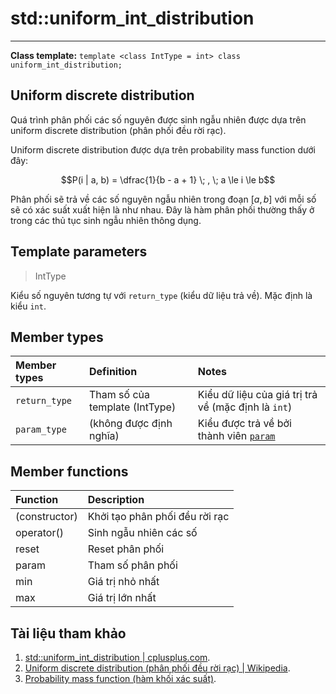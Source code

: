 
# std::uniform_int_distribution

---

**Class template:** `template <class IntType = int> class uniform_int_distribution;`

## Uniform discrete distribution

Quá trình phân phối các số nguyên được sinh ngẫu nhiên được dựa trên uniform discrete distribution (phân phối đều rời rạc).

Uniform discrete distribution được dựa trên probability mass function dưới đây:

$$P(i | a, b) = \dfrac{1}{b - a + 1} \; , \; a \le i \le b$$

Phân phối sẽ trả về các số nguyên ngẫu nhiên trong đoạn $[a, b]$ với mỗi số sẽ có xác suất xuất hiện là như nhau. Đây là hàm phân phối thường thấy ở trong các thủ tục sinh ngẫu nhiên thông dụng.

## Template parameters

> IntType

Kiểu số nguyên tương tự với `return_type` (kiểu dữ liệu trả về). Mặc định là kiểu `int`.

## Member types

| Member types | Definition | Notes |
| :--- | :--- | :--- |
| `return_type` | Tham số của template (IntType) | Kiểu dữ liệu của giá trị trả về (mặc định là `int`) |
| `param_type` | (không được định nghĩa) | Kiểu được trả về bởi thành viên [`param`](https://cplusplus.com/reference/random/uniform_int_distribution/param/) |

## Member functions

| Function | Description |
| :--- | :--- |
| (constructor) | Khởi tạo phân phối đều rời rạc |
| operator() | Sinh ngẫu nhiên các số |
| reset | Reset phân phối |
| param | Tham số phân phối |
| min | Giá trị nhỏ nhất |
| max | Giá trị lớn nhất |





## Tài liệu tham khảo

1. [std::uniform_int_distribution | cplusplus.com](https://cplusplus.com/reference/random/uniform_int_distribution/).
2. [Uniform discrete distribution (phân phối đều rời rạc) | Wikipedia](https://en.wikipedia.org/wiki/Discrete_uniform_distribution).
3. [Probability mass function (hàm khối xác suất)](https://en.wikipedia.org/wiki/Probability_mass_function).
